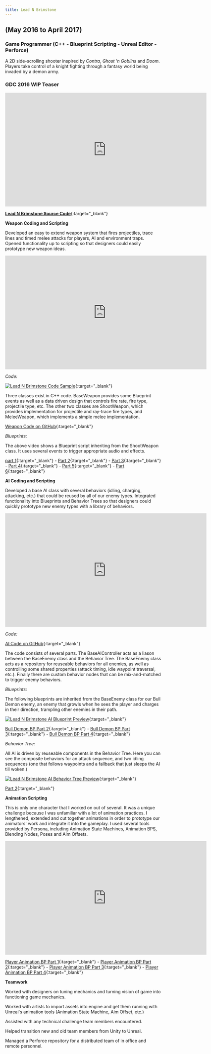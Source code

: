 ```yaml
---
title: Lead N Brimstone
---
```

## (May 2016 to April 2017)
### Game Programmer (C++ - Blueprint Scripting - Unreal Editor - Perforce)

A 2D side-scrolling shooter inspired by _Contra_, _Ghost 'n Goblins_ and _Doom_. Players take control of a knight fighting through a fantasy world being invaded by a demon army.

### GDC 2016 WIP Teaser
<iframe src="https://drive.google.com/file/d/0ByegvJ7suqvHRjFoTTNPbW5TM2c/preview" width="650" height="366" FrameBorder="0"></iframe>

[**Lead N Brimstone Source Code**](https://github.com/calebsmth54/LeadNBrimstone){:target="_blank"} 
<div style="display:none;">_</div>

**Weapon Coding and Scripting**

Developed an easy to extend weapon system that fires projectiles, trace lines and timed melee attacks for players, AI and environment traps. Opened functionality up to scripting so that designers could easily prototype new weapon ideas.

<iframe src="https://drive.google.com/file/d/1YyE4jJCYvN8OunKgTcyOfLvUAG3G69vW/preview" width="650" height="366" FrameBorder="0"></iframe>


*Code:* 

[![Lead N Brimstone Code Sample](/assets/img/LnB/CodeSample.png)](/assets/img/LnB/CodeSample.png){:target="_blank"}
<div style="display:none;">_</div>

Three classes exist in C++ code. BaseWeapon provides some Blueprint events as well as a data driven design that controls fire rate, fire type, projectile type, etc. The other two classes are ShootWeapon, which provides implementation for projectile and ray-trace fire types, and MeleeWeapon, which implements a simple melee implementation.

[Weapon Code on GitHub](https://github.com/calebsmth54/LeadNBrimstone/tree/master/LnB/Source/LnB/Weapons){:target="_blank"}
<div style="display:none;">_</div>

*Blueprints:* 

The above video shows a Blueprint script inheriting from the ShootWeapon class. It uses several events to trigger appropriate audio and effects.

[part 1](/assets/img/LnB/BPPreview1.png){:target="_blank"} -
[Part 2](/assets/img/LnB/BPPreview2.png){:target="_blank"} -
[Part 3](/assets/img/LnB/BPPreview3.png){:target="_blank"} -
[Part 4](/assets/img/LnB/BPPreview4.png){:target="_blank"} -
[Part 5](/assets/img/LnB/BPPreview5.png){:target="_blank"} -
[Part 6](/assets/img/LnB/BPPreview6.png){:target="_blank"} 
<div style="display:none;">_</div>

**AI Coding and Scripting**

Developed a base AI class with several behaviors (idling, charging, attacking, etc.) that could be reused by all of our enemy types. Integrated functionality into Blueprints and Behavior Trees so that designers could quickly prototype new enemy types with a library of behaviors.

<iframe src="https://drive.google.com/file/d/1xDrt9fPpLisiSFuHXgT2pWqhPp3CveSC/preview" width="650" height="366" FrameBorder="0"></iframe>


*Code:*

[AI Code on GitHub](https://github.com/calebsmth54/LeadNBrimstone/tree/master/LnB/Source/LnB/AI){:target="_blank"}
<div style="display:none;">_</div>

The code consists of several parts. The BaseAIController acts as a liason between the BaseEnemy class and the Behavior Tree. The BaseEnemy class acts as a repository for reuseable behaviors for all enemies, as well as controlling some shared properties (attack timing, idle waypoint traversal, etc.). Finally there are custom behavior nodes that can be mix-and-matched to trigger enemy behaviors.

*Blueprints:*

The following blueprints are inherited from the BaseEnemy class for our Bull Demon enemy, an enemy that growls when he sees the player and charges in their direction, trampling other enemies in their path.

[![Lead N Brimstone AI Blueprint Preview](/assets/img/LnB/AI_Blueprint0.PNG)](/assets/img/LnB/AI_Blueprint0.PNG){:target="_blank"}
<div style="display:none;">_</div>

[Bull Demon BP Part 2](/assets/img/LnB/AI_Blueprint1.png){:target="_blank"} -
[Bull Demon BP Part 3](/assets/img/LnB/AI_Blueprint2.png){:target="_blank"} -
[Bull Demon BP Part 4](/assets/img/LnB/AI_Blueprint3.png){:target="_blank"}
<div style="display:none;">_</div>

*Behavior Tree:*

All AI is driven by reuseable components in the Behavior Tree. Here you can see the composite behaviors for an attack sequence, and two idling sequences (one that follows waypoints and a fallback that just sleeps the AI till woken.)

[![Lead N Brimstone AI Behavior Tree Preview](/assets/img/LnB/AI_BT1.png)](/assets/img/LnB/AI_BT1.png){:target="_blank"}
<div style="display:none;">_</div>

[Part 2](/assets/img/LnB/AI_BT2.png){:target="_blank"}
<div style="display:none;">_</div>

**Animation Scripting**

This is only one character that I worked on out of several. It was a unique challenge because I was unfamiliar with a lot of animation practices. I lengthened, extended and cut together animations in order to prototype our animators' work and integrate it into the gameplay. I used several tools provided by Persona, including Animation State Machines, Animation BPS, Blending Nodes, Poses and Aim Offsets.

<iframe src="https://drive.google.com/file/d/1yjPYCPkHi7sypdSA7rYtcmbvT3H-oTai/preview" width="650" height="366" FrameBorder="0"></iframe>
<div style="display:none;">_</div>

[Player Animation BP Part 1](/assets/img/LnB/Knight_AnimBP1.png){:target="_blank"} -
[Player Animation BP Part 2](/assets/img/LnB/Knight_AnimBP2.png){:target="_blank"} -
[Player Animation BP Part 3](/assets/img/LnB/Knight_AnimBP3.png){:target="_blank"} -
[Player Animation BP Part 4](/assets/img/LnB/Knight_AnimBP4.png){:target="_blank"}
<div style="display:none;">_</div> 

**Teamwork**

Worked with designers on tuning mechanics and turning vision of game into functioning game mechanics.

Worked with artists to import assets into engine and get them running with Unreal's animation tools (Animation State Machine, Aim Offset, etc.)

Assisted with any technical challenge team members encountered.

Helped transition new and old team members from Unity to Unreal.

Managed a Perforce repository for a distributed team of in office and remote personnel.
